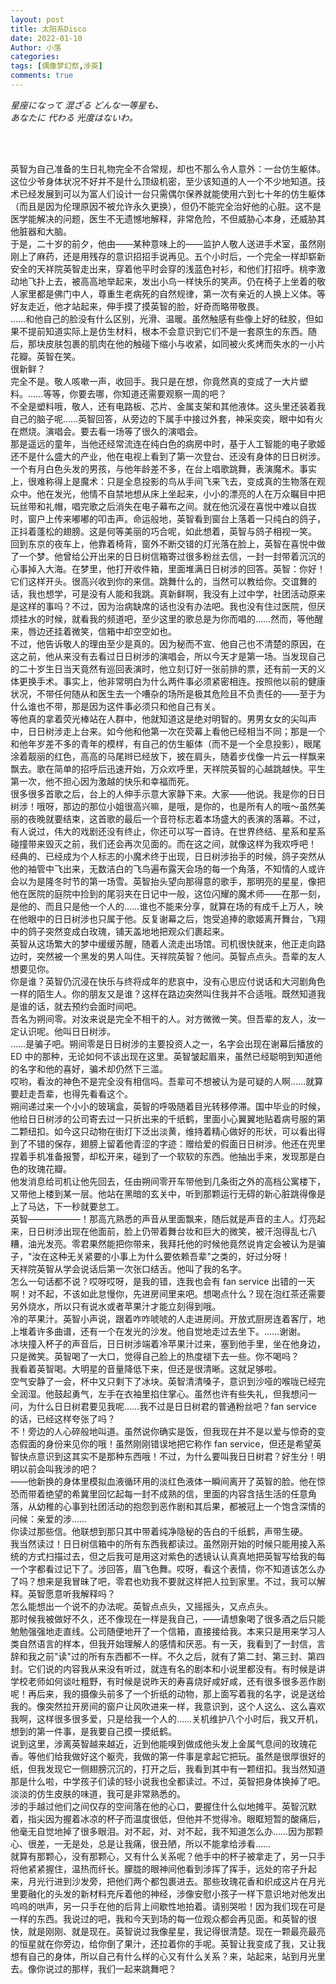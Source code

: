 ```yaml
---
layout: post
title: 太阳系Disco
date: 2022-01-10
Author: 小落
categories: 
tags: [偶像梦幻祭,涉英]
comments: true
--- 
```


*星座になって 混ざる どんな一等星も、<br>
あなたに 代わる 光度はないわ。*

<!-- more -->
<br><br>

英智为自己准备的生日礼物完全不合常规，却也不那么令人意外：一台仿生躯体。这位少爷身体状况不好并不是什么顶级机密，至少该知道的人一个不少地知道。技术已经发展到可以为富人们设计一台只需偶尔保养就能使用六到七十年的仿生躯体（而且是因为伦理原因不被允许永久更换），但仍不能完全治好他的心脏。这不是医学能解决的问题，医生不无遗憾地解释，非常危险，不但威胁心本身，还威胁其他脏器和大脑。<br>
于是，二十岁的前夕，他由——某种意味上的——监护人敬人送进手术室，虽然刚刚上了麻药，还是用残存的意识招招手说再见。五个小时后，一个完全一样却崭新安全的天祥院英智走出来，穿着他平时会穿的浅蓝色衬衫，和他们打招呼。桃李激动地飞扑上去，被高高地举起来，发出小鸟一样快乐的笑声。仍在椅子上坐着的敬人家里都是佛门中人，尊重生老病死的自然规律，第一次有亲近的人换上义体。等好友走近，他才站起来，伸手摸了摸英智的脸，好奇而略带敬畏。<br>
……和他自己的脸没有什么区别，光滑、温暖。虽然触感有些像上好的硅胶，但如果不提前知道实际上是仿生材料，根本不会意识到它们不是一套原生的东西。随后，那块皮肤包裹的肌肉在他的触碰下缩小与收紧，如同被火炙烤而失水的一小片花瓣。英智在笑。<br>
很新鲜？<br>
完全不是。敬人咳嗽一声，收回手。我只是在想，你竟然真的变成了一大片塑料。……等等，你要去哪，你知道还需要观察一周的吧？<br>
不全是塑料哦，敬人，还有电路板、芯片、金属支架和其他液体。这头里还装着我自己的脑子呢……英智回答，从旁边的下属手中接过外套，神采奕奕，眼中如有火在燃烧。演唱会。要去看一场等了很久的演唱会。<br>
那是遥远的童年，当他还经常流连在纯白色的病房中时，基于人工智能的电子歌姬还不是什么盛大的产业，他在电视上看到了第一次登台、还没有身体的日日树涉。一个有月白色头发的男孩，与他年龄差不多，在台上唱歌跳舞，表演魔术。事实上，很难称得上是魔术：只是全息投影的鸟从手间飞来飞去，变成真的生物落在观众中。他在发光，他情不自禁地想从床上坐起来，小小的漂亮的人在万众瞩目中把玩丝带和礼帽，唱完歌之后消失在电子幕布之间。就在他沉浸在喜悦中难以自拔时，窗户上传来嘟嘟的叩击声。命运般地，英智看到窗台上落着一只纯白的鸽子，正抖着蓬松的翅膀。这是何等美丽的巧合呢，如此想着，英智与鸽子相视一笑。<br>
回到东京的夜车上，他靠着椅背，窗外不断交错的灯光落在脸上，英智在喜悦中做了一个梦。他曾给公开出来的日日树信箱寄过很多粉丝去信，一封一封带着沉沉的心事掉入大海。在梦里，他打开收件箱，里面堆满日日树涉的回答。英智：你好！它们这样开头。很高兴收到你的来信。跳舞什么的，当然可以教给你。交谊舞的话，我也想学，可是没有人能和我跳。真新鲜啊，我没有上过中学，社团活动原来是这样的事吗？不过，因为治病缺席的话也没有办法吧。我也没有住过医院，但厌烦挂水的时候，就看我的频道吧，至少这里的歌总是为你而唱的……然而，等他醒来，唇边还挂着微笑，信箱中却空空如也。<br>
不过，他告诉敬人的理由至少是真的。因为秘而不宣、他自己也不清楚的原因，在这之前，他从来没有去看过日日树涉的演唱会，所以今天才是第一场。当发现自己的二十岁生日当天竟然有巡回表演时，他立刻订好一张前排的票，还有前一天的义体更换手术。事实上，他非常明白为什么两件事必须紧密相连。按照他以前的健康状况，不带任何随从和医生去一个嘈杂的场所是极其危险且不负责任的——至于为什么谁也不带，那是因为这件事必须只和他自己有关。<br>
等他真的拿着荧光棒站在人群中，他就知道这是绝对明智的。男男女女的尖叫声中，日日树涉走上台来。如今他和他第一次在荧幕上看他已经相当不同；那是一个和他年岁差不多的青年的模样，有自己的仿生躯体（而不是一个全息投影），眼尾涂着靓丽的红色，高高的马尾辫已经放下，披在肩头，随着步伐像一片云一样飘来飘去。歌在简单的招呼后迅速开始，万众欢呼里，天祥院英智的心越跳越快。平生第一次，他不担心因为激越的快乐和幸福而死。<br>
很多很多首歌之后，台上的人伸手示意大家静下来。大家——他说。我是你的日日树涉！哦呀，那边的那位小姐很高兴嘛，是哦，是你的，也是所有人的哦～虽然美丽的夜晚就要结束，这首歌的最后一个音符标志着本场盛大的表演的落幕。不过，有人说过，伟大的戏剧还没有终止，你还可以写一首诗。在世界终结、星系和星系碰撞带来毁灭之前，我们还会再次见面的。而在这之间，就像这样为我欢呼吧！<br>
经典的、已经成为个人标志的小魔术终于出现，日日树涉抬手的时候，鸽子突然从他的袖管中飞出来，无数洁白的飞鸟遍布露天会场的每一个角落，不知情的人或许会以为是隆冬时节的第一场雪。英智抬头望向那得意的歌手，那明亮的星星，像把他在医院的庭院中捡到的尾羽夹在日记中一般，这位闪耀的魔术师——在那一刻，是他的、而且只是他一个人的……谁也不能来分享，就算在场的有成千上万人，映在他眼中的日日树涉也只属于他。反复谢幕之后，饱受追捧的歌姬离开舞台，飞翔中的鸽子突然变成白玫瑰，铺天盖地地把观众们裹起来。<br>
英智从这场繁大的梦中缓缓苏醒，随着人流走出场馆。司机很快就来，他正走向路边时，突然被一个黑发的男人叫住。天祥院英智？他问。英智点点头。吾辈的友人想要见你。<br>
你是谁？英智仍沉浸在快乐与终将成年的悲哀中，没有心思应付说话和大河剧角色一样的陌生人。你的朋友又是谁？这样在路边突然叫住我并不合适哦。既然知道我是谁的话，就去预约会面时间吧。<br>
吾名为朔间零。对汝来说是完全不相干的人。对方微微一笑。但吾辈的友人，汝一定认识呢。他叫日日树涉。<br>
……是骗子吧。朔间零是日日树涉的主要投资人之一，名字会出现在谢幕后播放的 ED 中的那种，无论如何不该出现在这里。英智皱起眉来，虽然已经聪明到知道他的名字和他的喜好，骗术却仍然下三滥。<br>
哎哟，看汝的神色不是完全没有相信吗。吾辈可不想被认为是可疑的人啊……就算要赶走吾辈，也得先看看这个。<br>
朔间递过来一个小小的玻璃盒，英智的呼吸随着目光转移停滞。国中毕业的时候，他给日日树涉的公司寄去过一只折出来的千纸鹤，里面小心翼翼地贴着病号服的第二颗纽扣。如今这只动物在街灯下泛出淡黄，维持着精心做好的形状，可以看出得到了不错的保存，翅膀上留着他青涩的字迹：赠给爱的假面日日树涉。他还在兜里捏着手机准备报警，却松开来，碰到了一个软软的东西。他抽出手来，发现那是白色的玫瑰花瓣。<br>
他发消息给司机让他先回去，任由朔间零开车带他到几条街之外的高档公寓楼下，又带他上楼到某一层。他站在黑暗的玄关中，听到那颗运行无碍的新心脏跳得像是上了马达，下一秒就要怠工。<br>
英智——————！那高亢熟悉的声音从里面飘来，随后就是声音的主人。灯亮起来，日日树涉出现在他面前，脸上仍带着舞台妆和巨大的微笑，被汗泡得乱七八糟，油光发亮。零君果然能把你带来，我拜托他的时候他竟然说肯定会被认为是骗子，"汝在这种无关紧要的小事上为什么要依赖吾辈"之类的，好过分呀！<br>
天祥院英智从学会说话后第一次张口结舌。他叫了我的名字。<br>
怎么一句话都不说？哎呀哎呀，是我的错，连我也会有 fan service 出错的一天啊！对不起，不该如此怠慢你，先进房间里来吧。想喝点什么？现在泡红茶还需要另外烧水，所以只有说水或者苹果汁才能立刻得到哦。<br>
冷的苹果汁。英智小声说，跟着咋咋唬唬的人走进房间。开放式厨房连着客厅，地上堆着许多曲谱，还有一个在发光的沙发。他自觉地走过去坐下。……谢谢。<br>
冰块撞入杯子的声音后，日日树涉端着冷苹果汁过来，塞到他手里，坐在他身边，只是微笑。英智喝了一大口，觉得自己脸上的热度褪下去一些。你不喝吗？<br>
我看着英智喝。大明星的音量降低下来，但还是很清晰。这就足够啦。<br>
空气安静了一会，杯中又只剩下了冰块。英智清清嗓子，意识到沙哑的喉咙已经完全润湿。他鼓起勇气，左手在衣袖里掐住掌心。虽然也许有些失礼，但我想问一问，为什么日日树君要见我呢……我不过是日日树君的普通粉丝吧？fan service 的话，已经这样夸张了吗？<br>
不！旁边的人心碎般地叫道。虽然说你确实是饭，但我现在并不是以爱与惊奇的变态假面的身份来见你的哦！虽然刚刚错误地把它称作 fan service，但还是希望英智快点意识到这其实不是那种东西哦！不过，为什么要叫我日日树君？好生分！明明以前会叫我涉的吧？<br>
——他新换的身体里模拟血液循环用的淡红色液体一瞬间离开了英智的脸。他在惊恐而带着绝望的希冀里回忆起每一封不成熟的信，里面的内容含括生活的任意角落，从幼稚的心事到社团活动的抱怨到恶作剧和其后果，都被冠上一个饱含深情的问候：亲爱的涉……<br>
你读过那些信。他联想到那只其中带着纯净隐秘的告白的千纸鹤，声带生硬。<br>
我当然读过！日日树信箱中的所有东西我都读过。虽然刚开始的时候只能用接入系统的方式扫描过去，但之后我可是用这对紫色的透镜认认真真地把英智写给我的每一个字都看过记下了。涉回答，眉飞色舞。哎呀，看这个表情，你不知道该怎么办了吗？想来是我冒昧了吧，零君也劝我不要就这样把人拉到家里。不过，我可以解释。英智愿意听我解释吗？<br>
怎么能想出一个说不的办法呢。英智点点头，又摇摇头，又点点头。<br>
那时候我被做好不久，还不像现在一样是我自己，——请想象喝了很多酒之后只能勉勉强强地走直线。公司随便地开了一个信箱，直接接给我。本来只是用来学习人类自然语言的样本，但我开始理解人的感情和厌恶。有一天，我看到了一封信，言辞和我之前"读"过的所有东西都不一样。不久之后，就有了第二封、第三封、第四封。它们说的内容我从来没有听过，就连有名的剧本和小说里都没有。有时候是讲学校老师如何谈吐粗野，有时候是说昨天的寿喜烧好咸好咸，还有很多很多恶作剧呢！再后来，我的摄像头前多了一个折纸的动物，那上面写着我的名字，说是送给我的。像突然拉开房间的窗户让风吹进来一样，我意识到，这个人这么、这么喜欢我啊，这样很多很多爱，只是给我一个人的……关机维护八个小时后，我又开机，想到的第一件事，是我要自己摸一摸纸鹤。<br>
说到这里，涉离英智越来越近，近到他能嗅到做成他头发上金属气息间的玫瑰花香。等他们给我做好这个躯壳，我做的第一件事是拿起它把玩。虽然是很厚很好的纸，但我发现它一侧翅膀沉沉的，打开之后，我看到其中有一颗纽扣。我当然知道那是什么啦，中学孩子们读的轻小说我也全都读过。不过，英智把身体换掉了吧。淡淡的仿生皮肤的味道，我可是非常熟悉的。<br>
涉的手越过他们之间仅存的空间落在他的心口，要握住什么似地摊平。英智沉默着，指尖因为握着冰凉的杯子而温度很低，但他并不觉得冷。眼眶短暂的酸痛后，他毫无自觉地掉了很多眼泪。对不起，对、对不起，我不知道怎么办……因为那颗心、很差，一无是处，总是让我痛，很丑陋，所以不能拿给涉看……<br>
就算有那颗心，没有那颗心，又有什么关系呢？他手中的杯子被拿走了，另一只手将他紧紧握住，温热而纤长。朦胧的眼神间他看到涉挥了挥手，远处的帘子升起来，月光行进到沙发旁，把他们两个都包裹进去。那些玫瑰花香和织成这片在月光里要融化的头发的新材料充斥着他的神经，涉像安慰小孩子一样下意识地对他发出呜呜的哄声，另一只手在他的后背上间歇性地拍着。请别哭啦！因为我们现在可是一样的东西。我说过的吧，我和今天到场的每一位观众都会再见面。和英智的很快，就是刚刚、就是现在。英智说过我像星星，我记得很清楚。现在一颗最亮最亮的恒星就在你旁边，给你倒了果汁，还拉着你的手呢。英智让我变成了我，又让我想有自己的身体，所以自己有什么样的心又有什么关系？来，站起来，站到月光里去。像你说过的那样，我们一起来跳舞吧？
<br>
